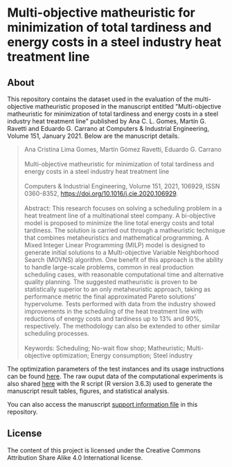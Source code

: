 # Multi-objective matheuristic for minimization of total tardiness and energy costs in a steel industry heat treatment line

## About

This repository contains the dataset used in the evaluation of the multi-objective matheuristic proposed in the manuscript entitled "Multi-objective matheuristic for minimization of total tardiness and energy costs in a steel industry heat treatment line" published by Ana C. L. Gomes, Martín G. Ravetti and Eduardo G. Carrano at Computers & Industrial Engineering, Volume 151, January 2021. Below are the manuscript details.

> Ana Cristina Lima Gomes, Martín Gómez Ravetti, Eduardo G. Carrano \
> \
> Multi-objective matheuristic for minimization of total tardiness and energy costs in a steel industry heat treatment line \
> \
> Computers & Industrial Engineering, Volume 151, 2021, 106929, ISSN 0360-8352, https://doi.org/10.1016/j.cie.2020.106929. \
> \
> Abstract: This research focuses on solving a scheduling problem in a heat treatment line of a multinational steel company. A bi-objective model is proposed to minimize the line total energy costs and total tardiness. The solution is carried out through a matheuristic technique that combines metaheuristics and mathematical programming. A Mixed Integer Linear Programming (MILP) model is designed to generate initial solutions to a Multi-objective Variable Neighborhood Search (MOVNS) algorithm. One benefit of this approach is the ability to handle large-scale problems, common in real production scheduling cases, with reasonable computational time and alternative quality planning. The suggested matheuristic is proven to be statistically superior to an only metaheuristic approach, taking as performance metric the final approximated Pareto solutions’ hypervolume. Tests performed with data from the industry showed improvements in the scheduling of the heat treatment line with reductions of energy costs and tardiness up to 13% and 90%, respectively. The methodology can also be extended to other similar scheduling processes. \
> \
> Keywords: Scheduling; No-wait flow shop; Matheuristic; Multi-objective optimization; Energy consumption; Steel industry

The optimization parameters of the test instances and its usage instructions can be found [here](instances/real-case/inputs). The raw ouput data of the computational experiments is also shared [here](instances/real-case/outputs) with the R script (R version 3.6.3) used to generate the manuscript result tables, figures, and statistical analysis. 

You can also access the manuscript [support information file](docs/support_information_file.pdf) in this repository.

## License

The content of this project is licensed under the Creative Commons Attribution Share Alike 4.0 International license.

